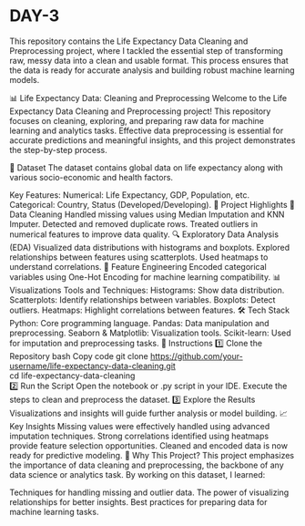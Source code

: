 # DAY-3
This repository contains the Life Expectancy Data Cleaning and Preprocessing project, where I tackled the essential step of transforming raw, messy data into a clean and usable format. This process ensures that the data is ready for accurate analysis and building robust machine learning models.

📊 Life Expectancy Data: Cleaning and Preprocessing
Welcome to the Life Expectancy Data Cleaning and Preprocessing project! This repository focuses on cleaning, exploring, and preparing raw data for machine learning and analytics tasks. Effective data preprocessing is essential for accurate predictions and meaningful insights, and this project demonstrates the step-by-step process.

📁 Dataset
The dataset contains global data on life expectancy along with various socio-economic and health factors.

Key Features:
Numerical: Life Expectancy, GDP, Population, etc.
Categorical: Country, Status (Developed/Developing).
🚀 Project Highlights
🧹 Data Cleaning
Handled missing values using Median Imputation and KNN Imputer.
Detected and removed duplicate rows.
Treated outliers in numerical features to improve data quality.
🔍 Exploratory Data Analysis (EDA)
Visualized data distributions with histograms and boxplots.
Explored relationships between features using scatterplots.
Used heatmaps to understand correlations.
🔄 Feature Engineering
Encoded categorical variables using One-Hot Encoding for machine learning compatibility.
📊 Visualizations
Tools and Techniques:
Histograms: Show data distribution.
Scatterplots: Identify relationships between variables.
Boxplots: Detect outliers.
Heatmaps: Highlight correlations between features.
🛠️ Tech Stack
Python: Core programming language.
Pandas: Data manipulation and preprocessing.
Seaborn & Matplotlib: Visualization tools.
Scikit-learn: Used for imputation and preprocessing tasks.
📝 Instructions
1️⃣ Clone the Repository
bash
Copy code
git clone https://github.com/your-username/life-expectancy-data-cleaning.git  
cd life-expectancy-data-cleaning  
2️⃣ Run the Script
Open the notebook or .py script in your IDE.
Execute the steps to clean and preprocess the dataset.
3️⃣ Explore the Results
Visualizations and insights will guide further analysis or model building.
📈 Key Insights
Missing values were effectively handled using advanced imputation techniques.
Strong correlations identified using heatmaps provide feature selection opportunities.
Cleaned and encoded data is now ready for predictive modeling.
🌟 Why This Project?
This project emphasizes the importance of data cleaning and preprocessing, the backbone of any data science or analytics task. By working on this dataset, I learned:

Techniques for handling missing and outlier data.
The power of visualizing relationships for better insights.
Best practices for preparing data for machine learning tasks.
